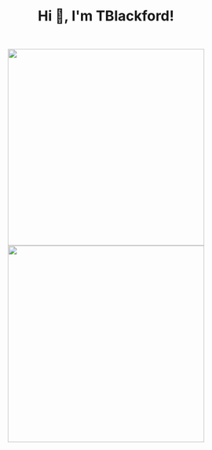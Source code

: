<h1 align="center">Hi 👋, I'm TBlackford!</h1>

<br>

<p align = "center">
  <img src = "https://github-readme-stats.vercel.app/api?username=TBlackford&show_icons=true&theme=bear" width = 400>
  <img src = "https://github-readme-stats.vercel.app/api/top-langs/?username=TBlackford&layout=compact&hide=css,html" width = 400>
</p>

